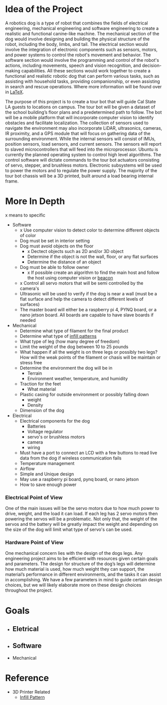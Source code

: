 # Idea of the Project

A robotics dog is a type of robot that combines the fields of electrical engineering, mechanical engineering and software engineering to create a realistic and functional canine-like machine. The mechanical section of the dog would involve designing and building the physical structure of the robot, including the body, limbs, and tail. The electrical section would involve the integration of electronic components such as sensors, motors, and power systems to control the robot's movement and behavior. The software section would involve the programming and control of the robot's actions, including movements, speech and vision recognition, and decision-making capabilities. All these sections would work together to create a functional and realistic robotic dog that can perform various tasks, such as assisting with household tasks, providing companionship, or even assisting in search and rescue operations. Where more information will be found over in [LaTeX](https://www.overleaf.com/7552569246fycsxpckjfby).

The purpose of this project is to create a tour bot that will guide Cal State LA guests to locations on campus. The tour bot will be given a dataset of the school building’s floor plans and a predetermined path to follow. The bot will be a mobile platform that will incorporate computer vision to identify obstacles and facilitate localization. The collection of sensors used to navigate the environment may also incorporate LiDAR, ultrasonics, cameras, IR proximity, and a GPS module that will focus on gathering data of the surrounding environment. While the internal sensors will consist of IMUs, position sensors, load sensors, and current sensors. The sensors will report to slaved microcontrollers that will feed into the microprocessor. Ubuntu is currently the planned operating system to control high level algorithms. The control software will dictate commands to the tour bot actuators consisting of servo, stepper, and brushless motors. Electronic subsystems will be used to power the motors and to regulate the power supply. The majority of the tour bot chassis will be a 3D printed, built around a load bearing internal frame. 

# More In Depth

x means to specific

- Software
  - x Use computer vision to detect color to determine different objects of color
  - Dog must be set in interior setting
  - Dog must avoid objects on the floor
    - x Dectect objects such as 2D and/or 3D object
    - Determine if the object is not the wall, floor, or any flat surfaces
    - Determine the distance of an object
  - Dog must be able to follow owner
    - x If possible create an algorithm to find the main host and follow the host using computer vision or [beacon](https://kontakt.io/what-is-a-beacon/)
  - x Control all servo motors that will be semi controlled by the camera's
  - Ultrasonic will be used to verify if the dog is near a wall (must be a flat surface and help the camera to detect different levels of surfaces)
  - The master board will either be a raspberry pi 4, PYNQ board, or a nano jetson board. All boards are capable to have slave boards if needed
- Mechanical
  - Determine what type of filament for the final product
  - Determine what type of [infill patterns](https://all3dp.com/2/cura-infill-patterns-all-you-need-to-know/)
  - What type of leg (how many degree of freedom)
  - Limit the weight of the dog between 10 to 25 pounds
  - What happen if all the weight is on three legs or possibly two legs? How will the weak points of the filament or chasis will be maintain or stress free
  - Determine the environment the dog will be in
    - Terrain
    - Environment weather, temperature, and humidity
  - Traction for the feet
    - What material
  - Plastic casing for outside environment or possibly falling down 
    - weight
    - Density
  - Dimension of the dog
- Electrical
  - Electrical components for the dog
    - Batteries
    - Voltage regulator
    - servo's or brushless motors
    - camera
    - wiring
  - Must have a port to connect an LCD with a few buttons to read live data from the dog if wireless communication fails
  - Temperature management
  - Airflow
  - Simple and Unique design
  - May use a raspberry pi board, pynq board, or nano jetson
  - How to save enough power 
  

### Electrical Point of View

One of the main issues will be the servo motors due to how much power to drive, weight, and the load it can load. If each leg has 2 servo motors then powering the servos will be a problematic. Not only that, the weight of the servos and the battery will be greatly impact the weight and depending on the size of the dog will limit what type of servo's can be used. 



### Hardware Point of View

One mechanical concern lies with the design of the dogs legs. Any engineering project aims to be efficient with resources given certain goals and parameters. The design for structure of the dog’s legs will determine how much material is used, how much weight they can support, the material’s performance in different environments, and the tasks it can assist in accomplishing. We have a few parameters in mind to guide certain design choices, but we will likely elaborate more on these design choices throughout the project. 

# Goals

- Eletrical
  - 
- Software
  - 
- Mechanical

# Reference
- 3D Printer Related
  - [Infill Pattern](https://all3dp.com/2/cura-infill-patterns-all-you-need-to-know/)

